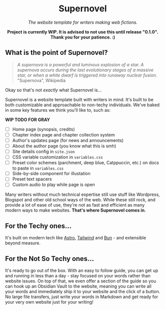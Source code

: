<div align="center">
    <h1>Supernovel</h1>
    <p><i>The website template for writers making web fictions.</i></p>
    <p><b>Project is currently WIP. It is advised to not use this until release "0.1.0". Thank you for your patience. :)</b></p>
</div>

## What is the point of Supernovel?

> *A supernova is a powerful and luminous explosion of a star. A supernova occurs during the last evolutionary stages of a massive star, or when a white dwarf is triggered into runaway nuclear fusion.*
>"Supernova", Wikipedia

Okay so that's not *exactly* what Supernovel is... 

Supernovel is a website template built with writers in mind. It's built to be both customizable and approachable to non-techy individuals. We've baked in some key features we think you'll like to, such as:

**WIP TODO FOR GRAY**
- [ ] Home page (synopsis, credits)
- [ ] Chapter index page and chapter collection system
- [ ] Author's updates page (for news and announcements)
- [ ] About the author page (you know what this is smh)
- [ ] Site details config in `site.json`
- [ ] CSS variable customization in `variables.css`
- [ ] Preset color schemes (parchment, deep blue, Catppuccin, etc.) on docs to paste in `variables.css`
- [ ] Side-by-side component for illustation
- [ ] Preset text spacers
- [ ] Custom audio to play while page is open

Many writers without much technical expertise still use stuff like Wordpress, Blogspot and other old school ways of the web. While these still rock, and provide a lot of ease of use, they're not as fast and efficient as many modern ways to make websites. **That's where Supernovel comes in**.

## For the Techy ones...

It's built on modern tech like [Astro](), [Tailwind]() and [Bun]() - and extensible beyond measure. 

## For the Not So Techy ones...

It's ready to go out of the box. With an easy to follow guide, you can get up and running in less than a day - stay focused on your words rather than website issues. On top of that, we even offer a section of the guide so you can hook up an Obsidian Vault to the website, meaning you can write all your words and immediately ship it to your website and the click of a button. No large file transfers, just write your words in Markdown and get ready for your very own website just for your writing!

